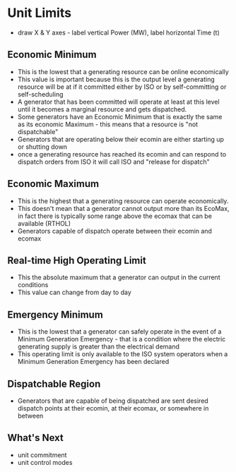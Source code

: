 # Unit Limits

* draw X & Y axes - label vertical Power (MW), label horizontal Time (t)

## Economic Minimum

* This is the lowest that a generating resource can be online economically
* This value is important because this is the output level a generating resource will be at if it committed either by ISO or by self-committing or self-scheduling
* A generator that has been committed will operate at least at this level until it becomes a marginal resource and gets dispatched.
* Some generators have an Economic Minimum that is exactly the same as its economic Maximum - this means that a resource is "not dispatchable" 
* Generators that are operating below their ecomin are either starting up or shutting down
* once a generating resource has reached its ecomin and can respond to dispatch orders from ISO it will call ISO and "release for dispatch"

## Economic Maximum

* This is the highest that a generating resource can operate economically.
* This doesn't mean that a generator cannot output more than its EcoMax, in fact there is typically some range above the ecomax that can be available (RTHOL)
* Generators capable of dispatch operate between their ecomin and ecomax

## Real-time High Operating Limit

* This the absolute maximum that a generator can output in the current conditions 
* This value can change from day to day

## Emergency Minimum

* This is the lowest that a generator can safely operate in the event of a Minimum Generation Emergency - that is a condition where the electric generating supply is greater than the electrical demand
* This operating limit is only available to the ISO system operators when a Minimum Generation Emergency has been declared

## Dispatchable Region

* Generators that are capable of being dispatched are sent desired dispatch points at their ecomin, at their ecomax, or somewhere in between

## What's Next

* unit commitment
* unit control modes
